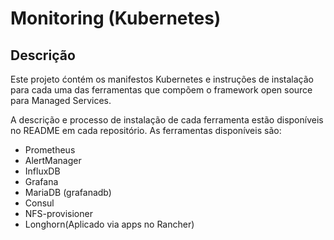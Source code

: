 # Monitoring (Kubernetes)

## Descrição

Este projeto ćontém os manifestos Kubernetes e instruções de instalação para cada uma das ferramentas que compõem o framework open source para Managed Services.

A descrição e processo de instalação de cada ferramenta estão disponíveis no README em cada repositório. 
As ferramentas disponíveis são:

- Prometheus
- AlertManager
- InfluxDB
- Grafana
- MariaDB (grafanadb)
- Consul
- NFS-provisioner
- Longhorn(Aplicado via apps no Rancher)
